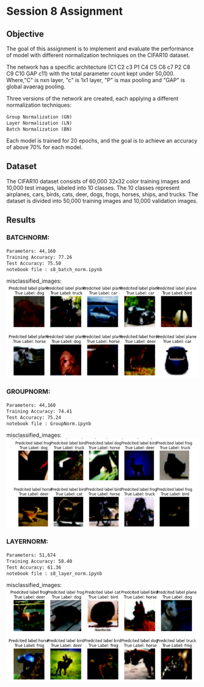 # Session 8 Assignment

## Objective
The goal of this assignment is to implement and evaluate the performance of model with different normalization techniques on the CIFAR10 dataset. 

The network has a specific architecture (C1 C2 c3 P1 C4 C5 C6 c7 P2 C8 C9 C10 GAP c11) with the total parameter count kept under 50,000. 
Where,"C" is nxn layer, "c" is 1x1 layer, "P" is max pooling and "GAP" is global avaerag pooling.

Three versions of the network are created, each applying a different normalization techniques: 

    Group Normalization (GN)
    Layer Normalization (LN)
    Batch Normalization (BN)

Each model is trained for 20 epochs, and the goal is to achieve an accuracy of above 70% for each model.

## Dataset
The CIFAR10 dataset consists of 60,000 32x32 color training images and 10,000 test images, labeled into 10 classes.
The 10 classes represent airplanes, cars, birds, cats, deer, dogs, frogs, horses, ships, and trucks. 
The dataset is divided into 50,000 training images and 10,000 validation images.


## Results

### BATCHNORM:

    Parameters: 44,160
    Training Accuracy: 77.26
    Test Accuracy: 75.50
    notebook file : s8_batch_norm.ipynb
misclassified_images: 
    ![Framework](./images/batch_norm_mispred.png)


### GROUPNORM:
    Parameters: 44,160
    Training Accuracy: 74.41
    Test Accuracy: 75.24
    notebook file : GroupNorm.ipynb
misclassified_images: 
    ![Framework](./images/group_norm_mispred.PNG)
    
    
### LAYERNORM:
    Parameters: 51,674
    Training Accuracy: 58.40
    Test Accuracy: 61.36
    notebook file : s8_layer_norm.ipynb
misclassified_images:
    ![Framework](./images/layer_norm_mispred.png)


